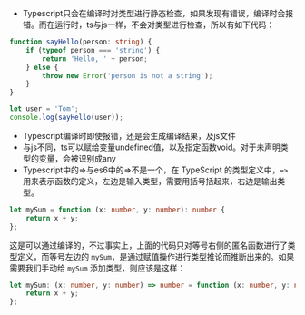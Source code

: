 - Typescript只会在编译时对类型进行静态检查，如果发现有错误，编译时会报错。而在运行时，ts与js一样，不会对类型进行检查，所以有如下代码：

```typescript
function sayHello(person: string) {
    if (typeof person === 'string') {
        return 'Hello, ' + person;
    } else {
        throw new Error('person is not a string');
    }
}

let user = 'Tom';
console.log(sayHello(user));
```

- Typescript编译时即使报错，还是会生成编译结果，及js文件
- 与js不同，ts可以赋给变量undefined值，以及指定函数void。对于未声明类型的变量，会被识别成any
- Typescript中的=>与es6中的=>不是一个，在 TypeScript 的类型定义中，`=>` 用来表示函数的定义，左边是输入类型，需要用括号括起来，右边是输出类型。

```ts
let mySum = function (x: number, y: number): number {
    return x + y;
};
```

这是可以通过编译的，不过事实上，上面的代码只对等号右侧的匿名函数进行了类型定义，而等号左边的 `mySum`，是通过赋值操作进行类型推论而推断出来的。如果需要我们手动给 `mySum` 添加类型，则应该是这样：

```ts
let mySum: (x: number, y: number) => number = function (x: number, y: number): number {
    return x + y;
};
```


